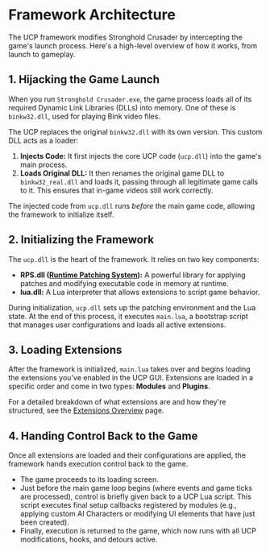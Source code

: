 # Framework Architecture

The UCP framework modifies Stronghold Crusader by intercepting the game's launch process. Here's a high-level overview of how it works, from launch to gameplay.

## 1. Hijacking the Game Launch

When you run `Stronghold Crusader.exe`, the game process loads all of its required Dynamic Link Libraries (DLLs) into memory. One of these is `binkw32.dll`, used for playing Bink video files.

The UCP replaces the original `binkw32.dll` with its own version. This custom DLL acts as a loader:
1.  **Injects Code:** It first injects the core UCP code (`ucp.dll`) into the game's main process.
2.  **Loads Original DLL:** It then renames the original game DLL to `binkw32_real.dll` and loads it, passing through all legitimate game calls to it. This ensures that in-game videos still work correctly.

The injected code from `ucp.dll` runs *before* the main game code, allowing the framework to initialize itself.

## 2. Initializing the Framework

The `ucp.dll` is the heart of the framework. It relies on two key components:
* **RPS.dll ([Runtime Patching System](https://github.com/gynt/RuntimePatchingSystem)):** A powerful library for applying patches and modifying executable code in memory at runtime.
* **lua.dll:** A Lua interpreter that allows extensions to script game behavior.

During initialization, `ucp.dll` sets up the patching environment and the Lua state. At the end of this process, it executes `main.lua`, a bootstrap script that manages user configurations and loads all active extensions.

## 3. Loading Extensions

After the framework is initialized, `main.lua` takes over and begins loading the extensions you've enabled in the UCP GUI. Extensions are loaded in a specific order and come in two types: **Modules** and **Plugins**.

For a detailed breakdown of what extensions are and how they're structured, see the [Extensions Overview](Extensions-Overview.md) page.

## 4. Handing Control Back to the Game

Once all extensions are loaded and their configurations are applied, the framework hands execution control back to the game.

* The game proceeds to its loading screen.
* Just before the main game loop begins (where events and game ticks are processed), control is briefly given back to a UCP Lua script. This script executes final setup callbacks registered by modules (e.g., applying custom AI Characters or modifying UI elements that have just been created).
* Finally, execution is returned to the game, which now runs with all UCP modifications, hooks, and detours active.
